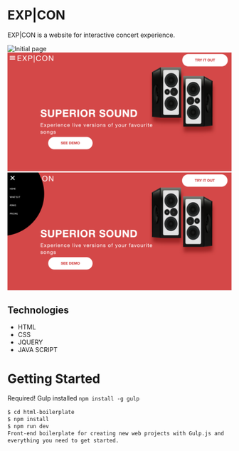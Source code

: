 
# EXP|CON
EXP|CON is a website for interactive concert experience.


![Initial page](https://github.com/cfpcarla/exp-con/blob/main/app/images/home-page.png)
![what is it page](https://github.com/cfpcarla/exp-con/blob/main/app/images/what-is-it-page.png)
![hamburger menu](https://github.com/cfpcarla/exp-con/blob/main/app/images/hamburger-menu.png)




 ## Technologies
- HTML
- CSS
- JQUERY
- JAVA SCRIPT

# Getting Started
Required! Gulp installed `npm install -g gulp`

```
$ cd html-boilerplate
$ npm install
$ npm run dev  
Front-end boilerplate for creating new web projects with Gulp.js and everything you need to get started.
```